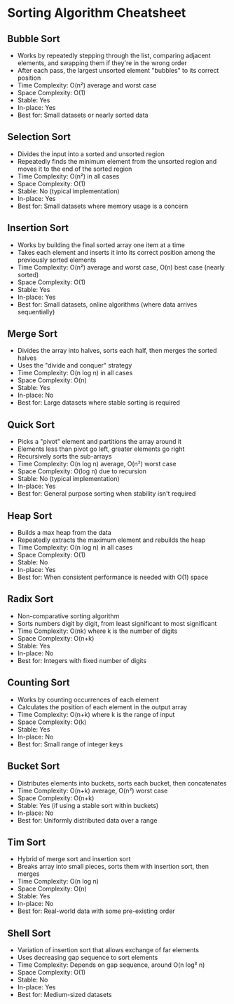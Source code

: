 # Sorting Algorithm Cheatsheet

## Bubble Sort
- Works by repeatedly stepping through the list, comparing adjacent elements, and swapping them if they're in the wrong order
- After each pass, the largest unsorted element "bubbles" to its correct position
- Time Complexity: O(n²) average and worst case
- Space Complexity: O(1)
- Stable: Yes
- In-place: Yes
- Best for: Small datasets or nearly sorted data

## Selection Sort
- Divides the input into a sorted and unsorted region
- Repeatedly finds the minimum element from the unsorted region and moves it to the end of the sorted region
- Time Complexity: O(n²) in all cases
- Space Complexity: O(1)
- Stable: No (typical implementation)
- In-place: Yes
- Best for: Small datasets where memory usage is a concern

## Insertion Sort
- Works by building the final sorted array one item at a time
- Takes each element and inserts it into its correct position among the previously sorted elements
- Time Complexity: O(n²) average and worst case, O(n) best case (nearly sorted)
- Space Complexity: O(1)
- Stable: Yes
- In-place: Yes
- Best for: Small datasets, online algorithms (where data arrives sequentially)

## Merge Sort
- Divides the array into halves, sorts each half, then merges the sorted halves
- Uses the "divide and conquer" strategy
- Time Complexity: O(n log n) in all cases
- Space Complexity: O(n)
- Stable: Yes
- In-place: No
- Best for: Large datasets where stable sorting is required

## Quick Sort
- Picks a "pivot" element and partitions the array around it
- Elements less than pivot go left, greater elements go right
- Recursively sorts the sub-arrays
- Time Complexity: O(n log n) average, O(n²) worst case
- Space Complexity: O(log n) due to recursion
- Stable: No (typical implementation)
- In-place: Yes
- Best for: General purpose sorting when stability isn't required

## Heap Sort
- Builds a max heap from the data
- Repeatedly extracts the maximum element and rebuilds the heap
- Time Complexity: O(n log n) in all cases
- Space Complexity: O(1)
- Stable: No
- In-place: Yes
- Best for: When consistent performance is needed with O(1) space

## Radix Sort
- Non-comparative sorting algorithm
- Sorts numbers digit by digit, from least significant to most significant
- Time Complexity: O(nk) where k is the number of digits
- Space Complexity: O(n+k)
- Stable: Yes
- In-place: No
- Best for: Integers with fixed number of digits

## Counting Sort
- Works by counting occurrences of each element
- Calculates the position of each element in the output array
- Time Complexity: O(n+k) where k is the range of input
- Space Complexity: O(k)
- Stable: Yes
- In-place: No
- Best for: Small range of integer keys

## Bucket Sort
- Distributes elements into buckets, sorts each bucket, then concatenates
- Time Complexity: O(n+k) average, O(n²) worst case
- Space Complexity: O(n+k)
- Stable: Yes (if using a stable sort within buckets)
- In-place: No
- Best for: Uniformly distributed data over a range

## Tim Sort
- Hybrid of merge sort and insertion sort
- Breaks array into small pieces, sorts them with insertion sort, then merges
- Time Complexity: O(n log n)
- Space Complexity: O(n)
- Stable: Yes
- In-place: No
- Best for: Real-world data with some pre-existing order

## Shell Sort
- Variation of insertion sort that allows exchange of far elements
- Uses decreasing gap sequence to sort elements
- Time Complexity: Depends on gap sequence, around O(n log² n)
- Space Complexity: O(1)
- Stable: No
- In-place: Yes
- Best for: Medium-sized datasets
